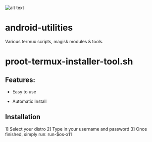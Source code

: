 ![alt text](https://files.1ndev.com/api/public/dl/32-gcNIr)

# android-utilities
Various termux scripts, magisk modules &amp; tools.

# proot-termux-installer-tool.sh

## Features:

* Easy to use

* Automatic Install

## Installation

1] Select your distro
2] Type in your username and password
3] Once finished, simply run: run-$os-x11
